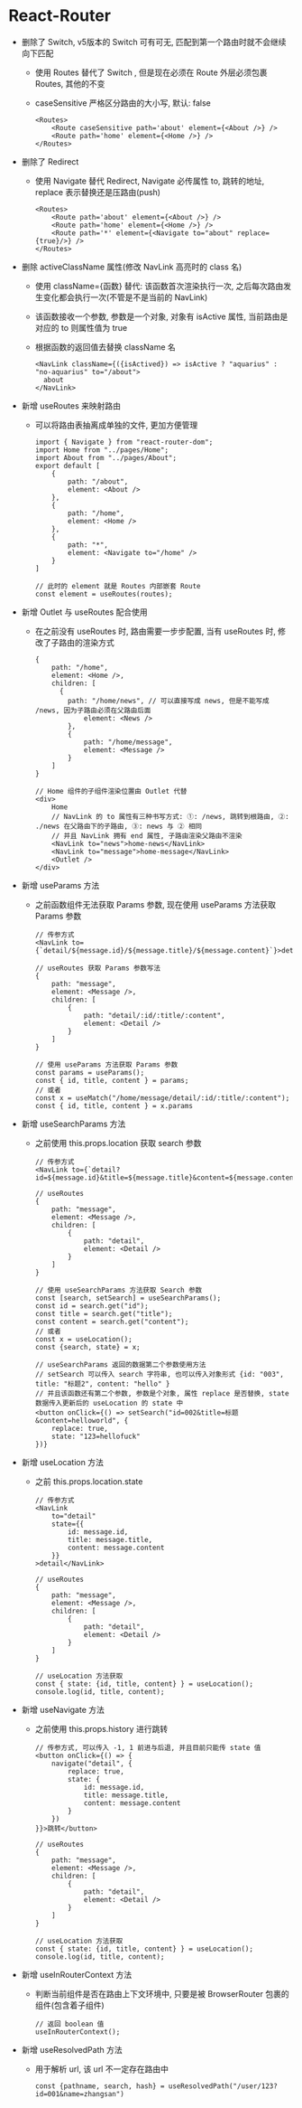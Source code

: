 # React-Router

- 删除了 Switch, v5版本的 Switch 可有可无, 匹配到第一个路由时就不会继续向下匹配

  - 使用 Routes 替代了 Switch , 但是现在必须在 Route 外层必须包裹 Routes, 其他的不变
  - caseSensitive 严格区分路由的大小写, 默认: false

    ```react
    <Routes>
        <Route caseSensitive path='about' element={<About />} />
        <Route path='home' element={<Home />} />
    </Routes>
    ```

- 删除了 Redirect

  - 使用 Navigate  替代 Redirect, Navigate  必传属性 to, 跳转的地址, replace 表示替换还是压路由(push)

    ```react
    <Routes>
        <Route path='about' element={<About />} />
        <Route path='home' element={<Home />} />
        <Route path='*' element={<Navigate to="about" replace={true}/>} />
    </Routes>
    ```
- 删除 activeClassName 属性(修改 NavLink 高亮时的 class 名)

  - 使用 className={函数} 替代: 该函数首次渲染执行一次, 之后每次路由发生变化都会执行一次(不管是不是当前的 NavLink)

  - 该函数接收一个参数, 参数是一个对象, 对象有 isActive 属性, 当前路由是对应的 to 则属性值为 true

  - 根据函数的返回值去替换 className 名

    ```react
    <NavLink className={({isActived}) => isActive ? "aquarius" : "no-aquarius" to="/about">
      about
    </NavLink>
    ```

- 新增 useRoutes 来映射路由

  - 可以将路由表抽离成单独的文件, 更加方便管理

    ```react
    import { Navigate } from "react-router-dom";
    import Home from "../pages/Home";
    import About from "../pages/About";
    export default [
        {
            path: "/about",
            element: <About />
        },
        {
            path: "/home",
            element: <Home />
        },
        {
            path: "*",
            element: <Navigate to="/home" />
        }
    ]
    
    // 此时的 element 就是 Routes 内部嵌套 Route
    const element = useRoutes(routes);
    ```
- 新增 Outlet 与 useRoutes 配合使用

  - 在之前没有 useRoutes 时, 路由需要一步步配置, 当有 useRoutes 时, 修改了子路由的渲染方式

    ```react
    {
        path: "/home",
        element: <Home />,
        children: [
          {
            path: "/home/news",	// 可以直接写成 news, 但是不能写成 /news, 因为子路由必须在父路由后面
                element: <News />
            },
            {
                path: "/home/message",
                element: <Message />
            }
        ]
    }
    
    // Home 组件的子组件渲染位置由 Outlet 代替
    <div>
        Home
        // NavLink 的 to 属性有三种书写方式: ①: /news, 跳转到根路由, ②: ./news 在父路由下的子路由, ③: news 与 ② 相同
        // 并且 NavLink 拥有 end 属性, 子路由渲染父路由不渲染
        <NavLink to="news">home-news</NavLink>	
        <NavLink to="message">home-message</NavLink>
        <Outlet />
    </div>
    ```
- 新增 useParams 方法

  - 之前函数组件无法获取 Params 参数, 现在使用 useParams 方法获取 Params 参数

    ```react
    // 传参方式
    <NavLink to={`detail/${message.id}/${message.title}/${message.content}`}>detail</NavLink>
    
    // useRoutes 获取 Params 参数写法
    {
    	path: "message",
    	element: <Message />,
    	children: [
    		{
    			path: "detail/:id/:title/:content",
    			element: <Detail />
    		}
    	]
    }
    
    // 使用 useParams 方法获取 Params 参数
    const params = useParams();
    const { id, title, content } = params;
    // 或者
    const x = useMatch("/home/message/detail/:id/:title/:content");
    const { id, title, content } = x.params
    ```
- 新增 useSearchParams 方法

  - 之前使用 this.props.location 获取 search 参数

    ```react
    // 传参方式
    <NavLink to={`detail?id=${message.id}&title=${message.title}&content=${message.content}`}>detail</NavLink>
    
    // useRoutes 
    {
    	path: "message",
    	element: <Message />,
    	children: [
    		{
    			path: "detail",
    			element: <Detail />
    		}
    	]
    }
    
    // 使用 useSearchParams 方法获取 Search 参数
    const [search, setSearch] = useSearchParams();
    const id = search.get("id");
    const title = search.get("title");
    const content = search.get("content");
    // 或者
    const x = useLocation();
    const {search, state} = x;
    
    // useSearchParams 返回的数据第二个参数使用方法
    // setSearch 可以传入 search 字符串, 也可以传入对象形式 {id: "003", title: "标题2", content: "hello" }
    // 并且该函数还有第二个参数, 参数是个对象, 属性 replace 是否替换, state 数据传入更新后的 useLocation 的 state 中
    <button onClick={() => setSearch("id=002&title=标题&content=helloworld", {
        replace: true,
        state: "123=hellofuck"
    })}
    ```
- 新增 useLocation 方法

  - 之前 this.props.location.state

    ```react
    // 传参方式
    <NavLink 
    	to="detail" 
    	state={{
            id: message.id,
            title: message.title,
            content: message.content
    	}}
    >detail</NavLink>
    
    // useRoutes 
    {
    	path: "message",
    	element: <Message />,
    	children: [
    		{
    			path: "detail",
    			element: <Detail />
    		}
    	]
    }
    
    // useLocation 方法获取
    const { state: {id, title, content} } = useLocation();
    console.log(id, title, content);
    ```
- 新增 useNavigate 方法

  - 之前使用 this.props.history 进行跳转

    ```react
    // 传参方式, 可以传入 -1, 1 前进与后退, 并且目前只能传 state 值
    <button onClick={() => {
    	navigate("detail", {
    		replace: true,
    		state: {
                id: message.id,
                title: message.title,
                content: message.content
    		}
    	})
    }}>跳转</button>
    
    // useRoutes 
    {
    	path: "message",
    	element: <Message />,
    	children: [
    		{
    			path: "detail",
    			element: <Detail />
    		}
    	]
    }
    
    // useLocation 方法获取
    const { state: {id, title, content} } = useLocation();
    console.log(id, title, content);
    ```
- 新增 useInRouterContext 方法

  - 判断当前组件是否在路由上下文环境中, 只要是被 BrowserRouter 包裹的组件(包含着子组件)

    ```react
    // 返回 boolean 值
    useInRouterContext();
    ```
- 新增 useResolvedPath 方法

  - 用于解析 url, 该 url 不一定存在路由中

    ```react
    const {pathname, search, hash} = useResolvedPath("/user/123?id=001&name=zhangsan")
    ```

    




  
    


    




    


    


  